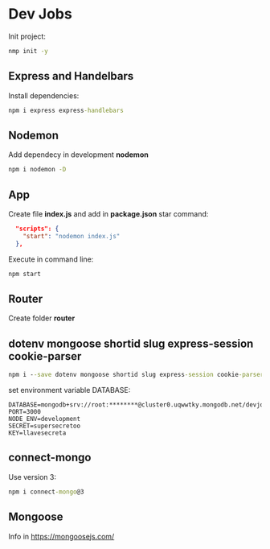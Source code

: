 # Dev Jobs

Init project:

```cmd
nmp init -y
```

## Express  and Handelbars

Install dependencies:

```cmd
npm i express express-handlebars
```

## Nodemon

Add dependecy in development **nodemon**

```cmd
npm i nodemon -D
```

## App

Create file **index.js** and add in **package.json** star command:

```json
  "scripts": {
    "start": "nodemon index.js"
  },
```

Execute in command line:

```cmd
npm start
```

## Router

Create folder **router**

## dotenv  mongoose shortid slug express-session cookie-parser

```cmd
npm i --save dotenv mongoose shortid slug express-session cookie-parser
```

set environment variable DATABASE:

```properties
DATABASE=mongodb+srv://root:********@cluster0.uqwwtky.mongodb.net/devjobs
PORT=3000
NODE_ENV=development
SECRET=supersecretoo
KEY=llavesecreta
```

## connect-mongo

Use version 3:
```cmd
npm i connect-mongo@3
```


## Mongoose

Info in https://mongoosejs.com/

